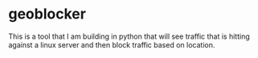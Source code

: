 # geoblocker
This is a tool that I am building in python that will see traffic that is hitting against a linux server and then block traffic based on location.
